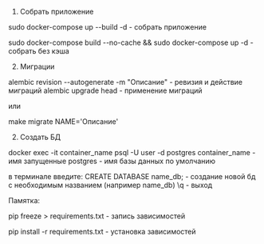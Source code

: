 1. Собрать приложение

sudo docker-compose up --build -d - собрать приложение

sudo docker-compose build --no-cache && sudo docker-compose up -d - cобрать без кэша

2. Миграции

alembic revision --autogenerate -m "Описание" - ревизия и действие миграций
alembic upgrade head - применение миграций

или

make migrate NAME='Описание'

2. Создать БД

docker exec -it container_name psql -U user -d postgres
container_name - имя запущенные
postgres - имя базы данных по умолчанию

в терминале введите:
CREATE DATABASE name_db; - создание новой бд с необходимым названием (например name_db)
\q - выход

Памятка:

pip freeze > requirements.txt - запись зависимостей

pip install -r requirements.txt - установка зависимостей
